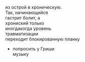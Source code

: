 



из острой в хроническую.  
Так, начинающийся  
гастрит болит, а  
хрониский только  
иногдакогда уровень  
травматизации  
переходит блокирован­ную планку  
- попросить у Гриши  
музыку

